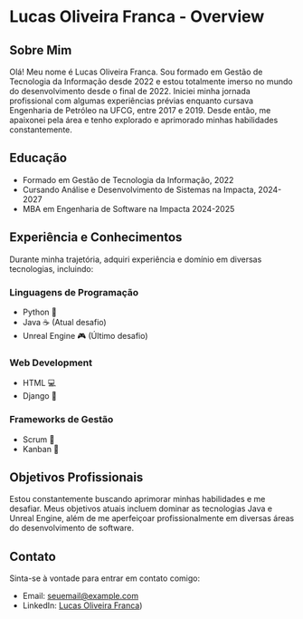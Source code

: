 # Lucas Oliveira Franca - Overview

## Sobre Mim
Olá! Meu nome é Lucas Oliveira Franca. Sou formado em Gestão de Tecnologia da Informação desde 2022 e estou totalmente imerso no mundo do desenvolvimento desde o final de 2022. Iniciei minha jornada profissional com algumas experiências prévias enquanto cursava Engenharia de Petróleo na UFCG, entre 2017 e 2019. Desde então, me apaixonei pela área e tenho explorado e aprimorado minhas habilidades constantemente.

## Educação
- Formado em Gestão de Tecnologia da Informação, 2022
- Cursando Análise e Desenvolvimento de Sistemas na Impacta, 2024-2027
- MBA em Engenharia de Software na Impacta 2024-2025

## Experiência e Conhecimentos
Durante minha trajetória, adquiri experiência e domínio em diversas tecnologias, incluindo:

### Linguagens de Programação
- Python 🐍
- Java ☕ (Atual desafio)
- Unreal Engine 🎮 (Último desafio)

### Web Development
- HTML 💻
- Django 🎸

### Frameworks de Gestão
- Scrum 🔄
- Kanban 🔢

## Objetivos Profissionais
Estou constantemente buscando aprimorar minhas habilidades e me desafiar. Meus objetivos atuais incluem dominar as tecnologias Java e Unreal Engine, além de me aperfeiçoar profissionalmente em diversas áreas do desenvolvimento de software.

## Contato
Sinta-se à vontade para entrar em contato comigo:
- Email: [seuemail@example.com](mailto:blesslucas89@gmail.com)
- LinkedIn: [Lucas Oliveira Franca](https://www.linkedin.com/in/python-dev-lucas/))

